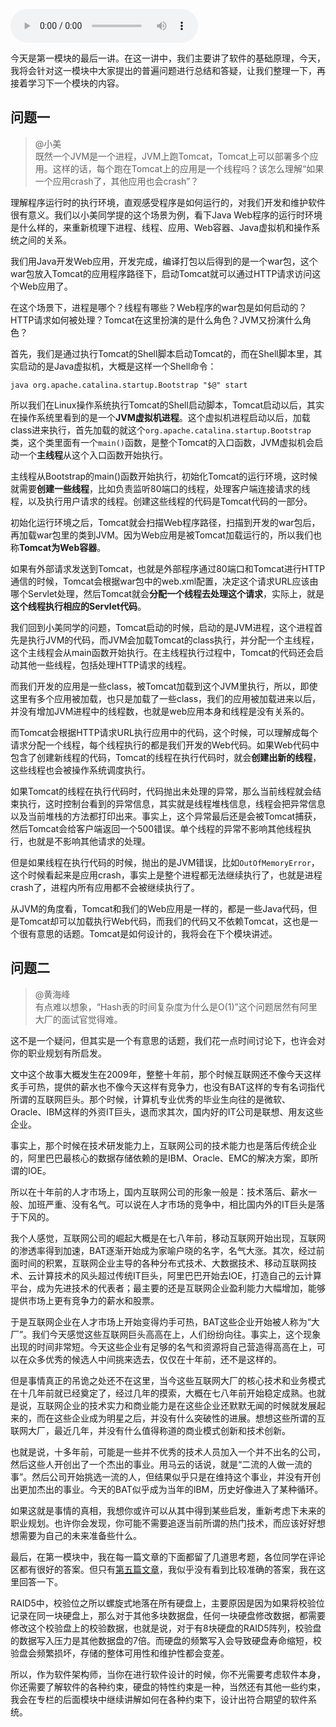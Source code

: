 <audio title="答疑丨Java Web程序的运行时环境到底是怎样的？" src="https://static001.geekbang.org/resource/audio/2b/12/2bd27ec7ec5b4a0f88201199c0f4ee12.mp3" controls="controls"></audio> 
<p>今天是第一模块的最后一讲。在这一讲中，我们主要讲了软件的基础原理，今天，我将会针对这一模块中大家提出的普遍问题进行总结和答疑，让我们整理一下，再接着学习下一个模块的内容。</p><h2>问题一</h2><blockquote>
<p><span class="orange">@小美</span><br>
既然一个JVM是一个进程，JVM上跑Tomcat，Tomcat上可以部署多个应用。这样的话，每个跑在Tomcat上的应用是一个线程吗？该怎么理解“如果一个应用crash了，其他应用也会crash”？</p>
</blockquote><p>理解程序运行时的执行环境，直观感受程序是如何运行的，对我们开发和维护软件很有意义。我们以小美同学提的这个场景为例，看下Java Web程序的运行时环境是什么样的，来重新梳理下进程、线程、应用、Web容器、Java虚拟机和操作系统之间的关系。</p><p>我们用Java开发Web应用，开发完成，编译打包以后得到的是一个war包，这个war包放入Tomcat的应用程序路径下，启动Tomcat就可以通过HTTP请求访问这个Web应用了。</p><p>在这个场景下，进程是哪个？线程有哪些？Web程序的war包是如何启动的？HTTP请求如何被处理？Tomcat在这里扮演的是什么角色？JVM又扮演什么角色？</p><p>首先，我们是通过执行Tomcat的Shell脚本启动Tomcat的，而在Shell脚本里，其实启动的是Java虚拟机，大概是这样一个Shell命令：</p><!-- [[[read_end]]] --><pre><code>java org.apache.catalina.startup.Bootstrap &quot;$@&quot; start 
</code></pre><p>所以我们在Linux操作系统执行Tomcat的Shell启动脚本，Tomcat启动以后，其实在操作系统里看到的是一个<strong>JVM虚拟机进程</strong>。这个虚拟机进程启动以后，加载class进来执行，首先加载的就这个<code>org.apache.catalina.startup.Bootstrap</code>类，这个类里面有一个<code>main()</code>函数，是整个Tomcat的入口函数，JVM虚拟机会启动一个<strong>主线程</strong>从这个入口函数开始执行。</p><p>主线程从Bootstrap的main()函数开始执行，初始化Tomcat的运行环境，这时候就需要<strong>创建一些线程</strong>，比如负责监听80端口的线程，处理客户端连接请求的线程，以及执行用户请求的线程。创建这些线程的代码是Tomcat代码的一部分。</p><p>初始化运行环境之后，Tomcat就会扫描Web程序路径，扫描到开发的war包后，再加载war包里的类到JVM。因为Web应用是被Tomcat加载运行的，所以我们也称<strong>Tomcat为Web容器</strong>。</p><p>如果有外部请求发送到Tomcat，也就是外部程序通过80端口和Tomcat进行HTTP通信的时候，Tomcat会根据war包中的web.xml配置，决定这个请求URL应该由哪个Servlet处理，然后Tomcat就会<strong>分配一个线程去处理这个请求</strong>，实际上，就是<strong>这个线程执行相应的Servlet代码</strong>。</p><p>我们回到小美同学的问题，Tomcat启动的时候，启动的是JVM进程，这个进程首先是执行JVM的代码，而JVM会加载Tomcat的class执行，并分配一个主线程，这个主线程会从main函数开始执行。在主线程执行过程中，Tomcat的代码还会启动其他一些线程，包括处理HTTP请求的线程。</p><p>而我们开发的应用是一些class，被Tomcat加载到这个JVM里执行，所以，即使这里有多个应用被加载，也只是加载了一些class，我们的应用被加载进来以后，并没有增加JVM进程中的线程数，也就是web应用本身和线程是没有关系的。</p><p>而Tomcat会根据HTTP请求URL执行应用中的代码，这个时候，可以理解成每个请求分配一个线程，每个线程执行的都是我们开发的Web代码。如果Web代码中包含了创建新线程的代码，Tomcat的线程在执行代码时，就会<strong>创建出新的线程</strong>，这些线程也会被操作系统调度执行。</p><p>如果Tomcat的线程在执行代码时，代码抛出未处理的异常，那么当前线程就会结束执行，这时控制台看到的异常信息，其实就是线程堆栈信息，线程会把异常信息以及当前堆栈的方法都打印出来。事实上，这个异常最后还是会被Tomcat捕获，然后Tomcat会给客户端返回一个500错误。单个线程的异常不影响其他线程执行，也就是不影响其他请求的处理。</p><p>但是如果线程在执行代码的时候，抛出的是JVM错误，比如<code>OutOfMemoryError</code>，这个时候看起来是应用crash，事实上是整个进程都无法继续执行了，也就是进程crash了，进程内所有应用都不会被继续执行了。</p><p>从JVM的角度看，Tomcat和我们的Web应用是一样的，都是一些Java代码，但是Tomcat却可以加载执行Web代码，而我们的代码又不依赖Tomcat，这也是一个很有意思的话题。Tomcat是如何设计的，我将会在下个模块讲述。</p><h2>问题二</h2><blockquote>
<p>@黄海峰<br>
有点难以想象，“Hash表的时间复杂度为什么是O(1)”这个问题居然有阿里大厂的面试官觉得难。</p>
</blockquote><p>这不是一个疑问，但其实是一个有意思的话题，我们花一点时间讨论下，也许会对你的职业规划有所启发。</p><p>文中这个故事大概发生在2009年，整整十年前，那个时候互联网还不像今天这样炙手可热，提供的薪水也不像今天这样有竞争力，也没有BAT这样的专有名词指代所谓的互联网巨头。那个时候，计算机专业优秀的毕业生向往的是微软、Oracle、IBM这样的外资IT巨头，退而求其次，国内好的IT公司是联想、用友这些企业。</p><p>事实上，那个时候在技术研发能力上，互联网公司的技术能力也是落后传统企业的，阿里巴巴最核心的数据存储依赖的是IBM、Oracle、EMC的解决方案，即所谓的IOE。</p><p>所以在十年前的人才市场上，国内互联网公司的形象一般是：技术落后、薪水一般、加班严重、没有名气。可以说在人才市场的竞争中，相比国内外的IT巨头是落于下风的。</p><p>我个人感觉，互联网公司的崛起大概是在七八年前，移动互联网开始出现，互联网的渗透率得到加速，BAT逐渐开始成为家喻户晓的名字，名气大涨。其次，经过前面时间的积累，互联网企业主导的各种分布式技术、大数据技术、移动互联网技术、云计算技术的风头超过传统IT巨头，阿里巴巴开始去IOE，打造自己的云计算平台，成为先进技术的代表者；最主要的还是互联网企业盈利能力大幅增加，能够提供市场上更有竞争力的薪水和股票。</p><p>于是互联网企业在人才市场上开始变得灼手可热，BAT这些企业开始被人称为“大厂”。我们今天感觉这些互联网巨头高高在上，人们纷纷向往。事实上，这个现象出现的时间非常短。今天这些企业有足够的名气和资源将自己营造得高高在上，可以在众多优秀的候选人中间挑来选去，仅仅在十年前，还不是这样的。</p><p>但是事情真正的吊诡之处还不在这里，当今这些互联网大厂的核心技术和业务模式在十几年前就已经奠定了，经过几年的摸索，大概在七八年前开始稳定成熟。也就是说，互联网企业的技术实力和商业能力是在这些企业还默默无闻的时候就发展起来的，而在这些企业成为明星之后，并没有什么突破性的进展。想想这些所谓的互联网大厂，最近几年，并没有什么值得称道的商业模式创新和技术创新。</p><p>也就是说，十多年前，可能是一些并不优秀的技术人员加入一个并不出名的公司，然后这些人开创出了一个杰出的事业。用马云的话说，就是“二流的人做一流的事”。然后公司开始挑选一流的人，但结果似乎只是在维持这个事业，并没有开创出更加杰出的事业。今天的BAT似乎成为当年的IBM，历史好像进入了某种循环。</p><p>如果这就是事情的真相，我想你或许可以从其中得到某些启发，重新考虑下未来的职业规划。也许你会发现，你可能不需要追逐当前所谓的热门技术，而应该好好想想需要为自己的未来准备些什么。</p><p>最后，在第一模块中，我在每一篇文章的下面都留了几道思考题，各位同学在评论区都有很好的答案。但只有<a href="https://time.geekbang.org/column/article/169533">第五篇文章</a>，我似乎没有看到比较准确的答案，我在这里回答一下。</p><p>RAID5中，校验位之所以螺旋式地落在所有硬盘上，主要原因是因为如果将校验位记录在同一块硬盘上，那么对于其他多块数据盘，任何一块硬盘修改数据，都需要修改这个校验盘上的校验数据，也就是说，对于有8块硬盘的RAID5阵列，校验盘的数据写入压力是其他数据盘的7倍。而硬盘的频繁写入会导致硬盘寿命缩短，校验盘会频繁损坏，存储的整体可用性和维护性都会变差。</p><p>所以，作为软件架构师，当你在进行软件设计的时候，你不光需要考虑软件本身，你还需要了解软件的各种约束，硬盘的特性约束是一种，当然还有其他一些约束，我会在专栏的后面模块中继续讲解如何在各种约束下，设计出符合期望的软件系统。</p>